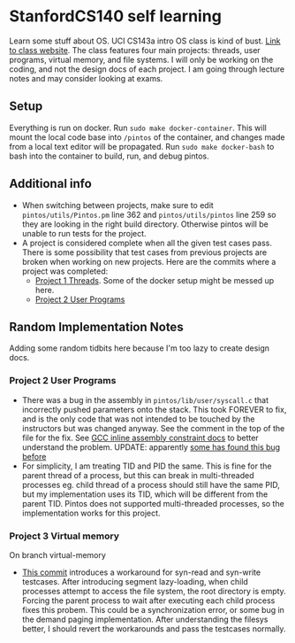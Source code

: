 # StanfordCS140 self learning
Learn some stuff about OS. UCI CS143a intro OS class is kind of bust. [Link to class website](http://web.stanford.edu/~ouster/cgi-bin/cs140-spring20/index.php). The class features four main projects: threads, user programs, virtual memory, and file systems. I will only be working on the coding, and not the design docs of each project. I am going through lecture notes and may consider looking at exams.

## Setup
Everything is run on docker. Run `sudo make docker-container`. This will mount the local code base into `/pintos` of the container, and changes made from a local text editor will be propagated. Run `sudo make docker-bash` to bash into the container to build, run, and debug pintos.

## Additional info
* When switching between projects, make sure to edit `pintos/utils/Pintos.pm` line 362 and `pintos/utils/pintos` line 259 so they are looking in the right build directory. Otherwise pintos will be unable to run tests for the project.
* A project is considered complete when all the given test cases pass. There is some possibility that test cases from previous projects are broken when working on new projects. Here are the commits where a project was completed:
  * [Project 1 Threads](https://github.com/caojoshua/StanfordCS140/tree/ec0d98c73b93d8ff03eaeffa0d05de29efb6d827). Some of the docker setup might be messed up here.
  * [Project 2 User Programs](https://github.com/caojoshua/StanfordCS140/tree/cce3d0c15f86a31a0621c84ddfa0847799169517)

## Random Implementation Notes
Adding some random tidbits here because I'm too lazy to create design docs.

### Project 2 User Programs
* There was a bug in the assembly in `pintos/lib/user/syscall.c` that incorrectly pushed parameters onto the stack. This took FOREVER to fix, and is the only code that was not intended to be touched by the instructors but was changed anyway. See the comment in the top of the file for the fix. See [GCC inline assembly constraint docs](https://www.felixcloutier.com/documents/gcc-asm.html#constraints) to better understand the problem. UPDATE: apparently [some has found this bug before](https://github.com/saurvs/pintos/commit/ea904493370d2a752855cc93aad1e27b009dd917)
* For simplicity, I am treating TID and PID the same. This is fine for the parent thread of a process, but this can break in multi-threaded processes eg. child thread of a process should still have the same PID, but my implementation uses its TID, which will be different from the parent TID. Pintos does not supported multi-threaded processes, so the implementation works for this project.

### Project 3 Virtual memory
On branch virtual-memory
* [This commit](https://github.com/caojoshua/StanfordCS140/commit/3508297ed2873f495cdfa6e6776227bf78880c2f) introduces a workaround for syn-read and syn-write testcases. After introducing segment lazy-loading, when child processes attempt to access the file system, the root directory is empty. Forcing the parent process to wait after executing each child process fixes this probem. This could be a synchronization error, or some bug in the demand paging implementation. After understanding the filesys better, I should revert the workarounds and pass the testcases normally.


